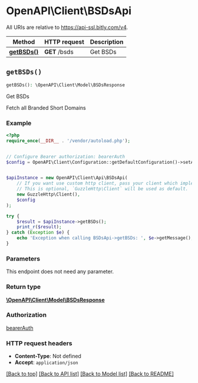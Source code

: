 # OpenAPI\Client\BSDsApi

All URIs are relative to https://api-ssl.bitly.com/v4.

Method | HTTP request | Description
------------- | ------------- | -------------
[**getBSDs()**](BSDsApi.md#getBSDs) | **GET** /bsds | Get BSDs


## `getBSDs()`

```php
getBSDs(): \OpenAPI\Client\Model\BSDsResponse
```

Get BSDs

Fetch all Branded Short Domains

### Example

```php
<?php
require_once(__DIR__ . '/vendor/autoload.php');


// Configure Bearer authorization: bearerAuth
$config = OpenAPI\Client\Configuration::getDefaultConfiguration()->setAccessToken('YOUR_ACCESS_TOKEN');


$apiInstance = new OpenAPI\Client\Api\BSDsApi(
    // If you want use custom http client, pass your client which implements `GuzzleHttp\ClientInterface`.
    // This is optional, `GuzzleHttp\Client` will be used as default.
    new GuzzleHttp\Client(),
    $config
);

try {
    $result = $apiInstance->getBSDs();
    print_r($result);
} catch (Exception $e) {
    echo 'Exception when calling BSDsApi->getBSDs: ', $e->getMessage(), PHP_EOL;
}
```

### Parameters

This endpoint does not need any parameter.

### Return type

[**\OpenAPI\Client\Model\BSDsResponse**](../Model/BSDsResponse.md)

### Authorization

[bearerAuth](../../README.md#bearerAuth)

### HTTP request headers

- **Content-Type**: Not defined
- **Accept**: `application/json`

[[Back to top]](#) [[Back to API list]](../../README.md#endpoints)
[[Back to Model list]](../../README.md#models)
[[Back to README]](../../README.md)

